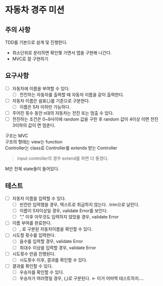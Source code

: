 # 자동차 경주 미션

## 주의 사항

TDD를 기본으로 설계 및 진행한다.

- 최소단위로 분리하면 확인햊 가면서 앱을 구현해 나간다.
- MVC로 잘 구현하기

## 요구사항

- [ ] 자동차에 이름을 부여할 수 있다.
  - [ ] 전진하는 자동차를 출력할 때 자동차 이름을 같이 출력한다.
- [ ] 자동차 이름은 쉼표(,)를 기준으로 구분한다.
  - [ ] 이름은 5자 이하만 가능하다.
- [ ] 주어진 횟수 동안 n대의 자동차는 전진 또는 멈출 수 있다.
- [ ] 전진하는 조건은 0~9사이에 random 값을 구한 후 random 값이 4이상 이면 전진 3이하의 값이 면 멈춘다.

구조는 MVC  
구조의 형태는 view는 function  
Controller는 class로 Controller를 extends 받는 Controller

> input controller의 경우 extend를 하면 더 좋겠다.

M은 전체 state들이 들어있다.

## 테스트

- [ ] 자동차 이름을 입력할 수 있다.
  - [ ] 빈칸만 입력했을 경우, 텍스트로 취급하지 않는다. .trim으로 날린다.
  - [ ] 이름이 5자이상일 경우, validate Error를 보인다.
  - [ ] "," 이후 아무것도 입력하지 않았을 경우, validate Error
- [ ] 이름 부여를 완료한다.
  - [ ] , 로 구분된 자동차이름을 확인할 수 있다.
- [ ] 시도할 횟수를 입력한다.
  - [ ] 음수를 입력할 경우, validate Error
  - [ ] 최대수 이상을 입력할 경우, validate Error
- [ ] 시도횟수 만큼 진행된다.
  - [ ] 시도횟수 이후, 결과를 확인할 수 있다.
- [ ] 결과를 확인할 수 있다.
  - [ ] 우승자를 확인할 수 있다.
  - [ ] 우승자가 여러명일 경우, (,)로 구분된다. ← 이거 어떠헥 테스트하지….
